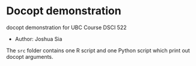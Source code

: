 # Docopt demonstration
docopt demonstration for UBC Course DSCI 522
- Author: Joshua Sia

The `src` folder contains one R script and one Python script which print out docopt arguments.
